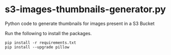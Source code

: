 # s3-images-thumbnails-generator.py
Python code to generate thumbnails for images present in a S3 Bucket


Run the following to install the packages.
```
pip install -r requirements.txt
pip install --upgrade pillow
```
